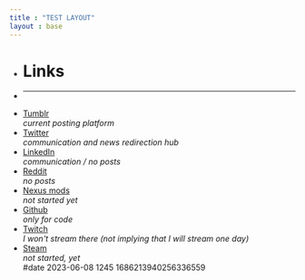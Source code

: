 ```yaml
---
title : "TEST LAYOUT"
layout : base
---
```

<div id="links">


<ul>

<li class="list_line"><h1>Links</h1></li>

<li class="list_line"><hr></li>

<!-- <li class="list_line">_________</li> -->

<li class="list_line">
	<a href="https://jeremyvlegros.tumblr.com/" target="_blank">
	 <div id="tumblr" class="button">
	   Tumblr
	   <!-- <img class="logo_tumblr" src="https://jeremyvlegros.github.io/website/assets/logo_tumblr.svg" alt="tumblr logo"/> -->
	 </div>
	</a>
	<div class="text_gray text_centered"><i>current posting platform</i></div>
 </li>

<li class="list_line">
	<a href="https://twitter.com/jeremyvlegros" target="_blank">
	 <div id="twitter" class="button">
	 	Twitter
	   <!-- <img class="logo_twitter" src="https://jeremyvlegros.github.io/website/assets/logo_twitter_white.svg" alt="twitter logo"/> -->
	 </div>
	</a>
	<div class="text_gray text_centered"><i>communication and news redirection hub</i></div>
 </li>

<li class="list_line">
	<a href="https://fr.linkedin.com/in/jeremyvlegros?trk=people-guest_people_search-card" target="_blank">
	 <div id="linkedin" class="button">
	   LinkedIn
	   <!-- <img class="logo_linkedin" src="https://jeremyvlegros.github.io/website/assets/logo_linkedin.svg" alt="linkedin logo"/> -->
	 </div>
	</a>
	<div class="text_gray text_centered"><i>communication / no posts</i></div>
 </li>

<li class="list_line">
	<a href="https://www.reddit.com/user/jeremyvlegros" target="_blank">
	 <div id="reddit" class="button">
	 	Reddit
	   <!-- <img class="logo_reddit" src="https://jeremyvlegros.github.io/website/assets/logo_reddit.svg" alt="reddit logo"/> -->
	 </div>
	</a>
	<div class="text_gray text_centered"><i>no posts</i></div>
 </li>

<li class="list_line">
	<a href="https://www.nexusmods.com/users/152566508" target="_blank">
	 <div id="nexus_mods" class="button">
	 	Nexus mods
	   <!-- <img class="logo_nexus_mods" src="https://jeremyvlegros.github.io/website/assets/logo_nexus_mods.png" alt="nexus mods logo"/> -->
	 </div>
	</a>
	<div class="text_gray text_centered"><i>not started yet</i></div>
 </li>

<li class="list_line">
	<a href="https://github.com/jeremyvlegros" target="_blank">
	 <div id="github" class="button">
	 	Github
	   <!-- <img class="logo_github" src="https://jeremyvlegros.github.io/website/assets/logo_github.svg" alt="github logo"/> -->
	 </div>
	</a>
	<div class="text_gray text_centered"><i> only for code</i></div>
 </li>

<li class="list_line">
	<a href="https://www.twitch.tv/jeremyvlegros" target="_blank">
	 <div id="twitch" class="button">
	 	Twitch
	   <!-- <img class="logo_twitch" src="https://jeremyvlegros.github.io/website/assets/logo_twitch.svg" alt="twitch logo"/> -->
	 </div>
	</a>
	<div class="text_gray text_centered"><i>I won't stream there (not implying that I will stream one day)</i></div>
 </li>

<li class="list_line">
	<a href="https://steamcommunity.com/id/jeremyvlegros" target="_blank">
	 <div id="steam" class="button">
	 	Steam
	   <!-- <img class="logo_steam" src="https://jeremyvlegros.github.io/website/assets/logo_steam.svg" alt="steam logo"/> -->
	 </div>
	</a>
	<div class="text_gray text_centered">
		<i> not started, yet</i>
	</div>
</li>

<span id="version">
#date 2023-06-08 1245 1686213940256336559
</span>

</ul>

</div>
